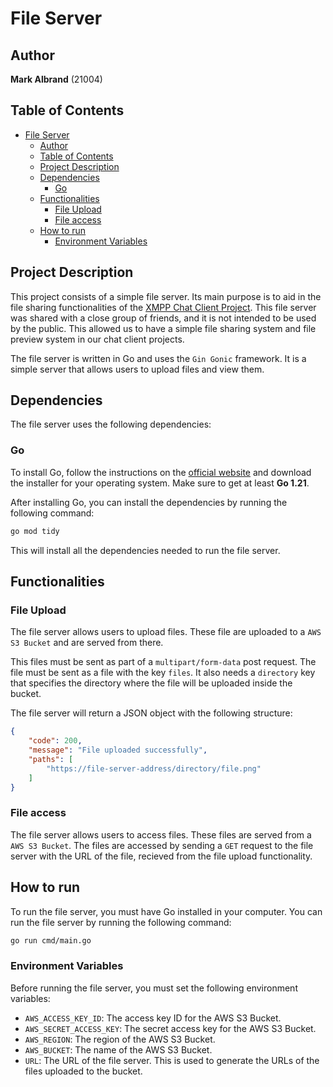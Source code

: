 # File Server

## Author

**Mark Albrand** (21004)

## Table of Contents

- [File Server](#file-server)
  - [Author](#author)
  - [Table of Contents](#table-of-contents)
  - [Project Description](#project-description)
  - [Dependencies](#dependencies)
    - [Go](#go)
  - [Functionalities](#functionalities)
    - [File Upload](#file-upload)
    - [File access](#file-access)
  - [How to run](#how-to-run)
    - [Environment Variables](#environment-variables)

## Project Description

This project consists of a simple file server. Its main purpose is to aid in the file sharing functionalities of the [XMPP Chat Client Project](https://github.com/markalbrand56/Redes-Proyecto-1). This file server was shared with a close group of friends, and it is not intended to be used by the public. This allowed us to have a simple file sharing system and file preview system in our chat client projects.

The file server is written in Go and uses the `Gin Gonic` framework. It is a simple server that allows users to upload files and view them.

## Dependencies

The file server uses the following dependencies:

### Go

To install Go, follow the instructions on the [official website](https://golang.org/doc/install) and download the installer for your operating system. Make sure to get at least **Go 1.21**.

After installing Go, you can install the dependencies by running the following command:

```bash
go mod tidy
```

This will install all the dependencies needed to run the file server.

## Functionalities

### File Upload

The file server allows users to upload files. These file are uploaded to a `AWS S3 Bucket` and are served from there.

This files must be sent as part of a `multipart/form-data` post request. The file must be sent as a file with the key `files`. It also needs a `directory` key that specifies the directory where the file will be uploaded inside the bucket.

The file server will return a JSON object with the following structure:

```json
{
    "code": 200,
    "message": "File uploaded successfully",
    "paths": [
        "https://file-server-address/directory/file.png"
    ]
}
```

### File access

The file server allows users to access files. These files are served from a `AWS S3 Bucket`. The files are accessed by sending a `GET` request to the file server with the URL of the file, recieved from the file upload functionality.

## How to run

To run the file server, you must have Go installed in your computer. You can run the file server by running the following command:

```bash
go run cmd/main.go
```

### Environment Variables

Before running the file server, you must set the following environment variables:

- `AWS_ACCESS_KEY_ID`: The access key ID for the AWS S3 Bucket.
- `AWS_SECRET_ACCESS_KEY`: The secret access key for the AWS S3 Bucket.
- `AWS_REGION`: The region of the AWS S3 Bucket.
- `AWS_BUCKET`: The name of the AWS S3 Bucket.
- `URL`: The URL of the file server. This is used to generate the URLs of the files uploaded to the bucket.
